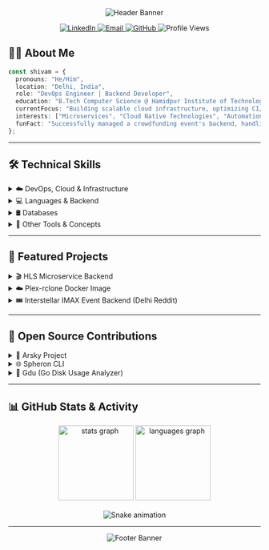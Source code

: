 <div align="center">
  <img src="https://capsule-render.vercel.app/api?type=waving&color=gradient&height=200&section=header&text=Shivam%20Bansal&fontSize=70&animation=fadeIn&fontAlignY=38&desc=DevOps%20Engineer%20%7C%20Backend%20Developer&descAlignY=51&descAlign=62" alt="Header Banner"/>
</div>

<p align="center">
  <a href="https://www.linkedin.com/in/shivam-bansal-devops/">
    <img src="https://img.shields.io/badge/LinkedIn-0077B5?style=for-the-badge&logo=linkedin&logoColor=white" alt="LinkedIn"/>
  </a>
  <a href="mailto:Shivambansal.in30@gmail.com">
    <img src="https://img.shields.io/badge/Email-D14836?style=for-the-badge&logo=gmail&logoColor=white" alt="Email"/>
  </a>
  <a href="https://github.com/Shivamb25">
    <img src="https://img.shields.io/badge/GitHub-181717?style=for-the-badge&logo=github&logoColor=white" alt="GitHub"/>
  </a>
  <img src="https://komarev.com/ghpvcounter/?username=Shivamb25&label=Profile%20Views&color=0e75b6&style=for-the-badge" alt="Profile Views"/>
</p>

## 👨‍💻 About Me

```typescript
const shivam = {
  pronouns: "He/Him",
  location: "Delhi, India",
  role: "DevOps Engineer | Backend Developer",
  education: "B.Tech Computer Science @ Hamidpur Institute of Technology (2025)",
  currentFocus: "Building scalable cloud infrastructure, optimizing CI/CD pipelines, and developing robust backend systems.",
  interests: ["Microservices", "Cloud Native Technologies", "Automation", "Open Source"],
  funFact: "Successfully managed a crowdfunding event's backend, handling significant transaction volume!"
};
```

---

## 🛠️ Technical Skills

<details>
  <summary>☁️ DevOps, Cloud & Infrastructure</summary>
  <br/>
  <p align="left">
    <img src="https://skillicons.dev/icons?i=kubernetes" height="30" alt="kubernetes logo" />&nbsp;
    <img src="https://skillicons.dev/icons?i=docker" height="30" alt="docker logo" />&nbsp;
    <img src="https://skillicons.dev/icons?i=aws" height="30" alt="amazonwebservices logo" />&nbsp;
    <img src="https://skillicons.dev/icons?i=gcp" height="30" alt="googlecloud logo" />&nbsp;
    <img src="https://skillicons.dev/icons?i=digitalocean" height="30" alt="digitalocean logo" />&nbsp;
    <img src="https://skillicons.dev/icons?i=linux" height="30" alt="linux logo" />&nbsp;
    <img src="https://skillicons.dev/icons?i=nginx" height="30" alt="nginx logo" />&nbsp;
    <img src="https://skillicons.dev/icons?i=jenkins" height="30" alt="jenkins logo" />&nbsp;
    <img src="https://skillicons.dev/icons?i=prometheus" height="30" alt="prometheus logo" />&nbsp;
    <img src="https://skillicons.dev/icons?i=grafana" height="30" alt="grafana logo" />&nbsp;
    <img src="https://skillicons.dev/icons?i=terraform" height="30" alt="terraform logo" />&nbsp;
    <img src="https://skillicons.dev/icons?i=git" height="30" alt="git logo" />&nbsp;
    <img src="https://skillicons.dev/icons?i=githubactions" height="30" alt="github actions logo" />&nbsp;
  </p>
</details>

<details>
  <summary>💻 Languages & Backend</summary>
  <br/>
  <p align="left">
    <img src="https://skillicons.dev/icons?i=typescript" height="30" alt="typescript logo" />&nbsp;
    <img src="https://skillicons.dev/icons?i=javascript" height="30" alt="javascript logo" />&nbsp;
    <img src="https://skillicons.dev/icons?i=python" height="30" alt="python logo" />&nbsp;
    <img src="https://skillicons.dev/icons?i=cpp" height="30" alt="cplusplus logo" />&nbsp;
    <img src="https://skillicons.dev/icons?i=go" height="30" alt="go logo" />&nbsp;
    <img src="https://skillicons.dev/icons?i=express" height="30" alt="express logo" />&nbsp;
    <img src="https://skillicons.dev/icons?i=nodejs" height="30" alt="nodejs logo" />&nbsp;
    <!-- Add RESTful API representation if desired, maybe a generic API badge -->
     <img src="https://img.shields.io/badge/REST%20API-0277BD?style=for-the-badge&logo=api&logoColor=white" height="30" alt="REST API Badge"/>&nbsp;
  </p>
</details>

<details>
  <summary>🛢️ Databases</summary>
  <br/>
  <p align="left">
    <img src="https://skillicons.dev/icons?i=mongodb" height="30" alt="mongodb logo" />&nbsp;
    <img src="https://skillicons.dev/icons?i=postgres" height="30" alt="postgresql logo" />&nbsp;
    <img src="https://skillicons.dev/icons?i=mysql" height="30" alt="mysql logo" />&nbsp;
     <img src="https://img.shields.io/badge/ScyllaDB-3C3C3C?style=for-the-badge&logo=scylladb&logoColor=white" height="30" alt="ScyllaDB logo"/>&nbsp;
  </p>
</details>

<details>
  <summary>🔧 Other Tools & Concepts</summary>
  <br/>
  <p align="left">
    <img src="https://skillicons.dev/icons?i=rabbitmq" height="30" alt="rabbitmq logo" />&nbsp;
    <img src="https://skillicons.dev/icons?i=ffmpeg" height="30" alt="ffmpeg logo" />&nbsp;
    <img src="https://skillicons.dev/icons?i=bash" height="30" alt="bash logo" />&nbsp;
    <!-- Add Computer Networks representation if desired -->
    <img src="https://img.shields.io/badge/Networking-007ACC?style=for-the-badge&logo=dependabot&logoColor=white" height="30" alt="Networking Badge"/>&nbsp;
  </p>
</details>

---

## 🚀 Featured Projects

<details>
  <summary>🎬 HLS Microservice Backend</summary>
  <br/>
  <p>A scalable microservices architecture designed for efficient video-to-HLS format conversion.</p>
  <ul>
    <li>Implemented RESTful API using TypeScript & Express.js for video processing.</li>
    <li>Utilized RabbitMQ for asynchronous task queuing and MongoDB for metadata storage.</li>
    <li>Leveraged FFmpeg for video transcoding operations.</li>
    <li>Containerized the application with Docker and deployed on Kubernetes using Helm charts.</li>
  </ul>
  <p><a href="https://github.com/Shivamb25/hls-microservice-backend" target="_blank">View Repository</a></p>
</details>

<details>
  <summary>☁️ Plex-rclone Docker Image</summary>
  <br/>
  <p>A custom Docker image integrating Plex Media Server with rclone for seamless access to cloud storage.</p>
  <ul>
    <li>Enabled mounting various cloud storage providers (via rclone) within the Plex container.</li>
    <li>Implemented secure mounting options and performance tuning using Shell Scripting.</li>
    <li>Provided support for custom rclone configurations.</li>
  </ul>
  <p><a href="https://github.com/Shivamb25/plex-rclone" target="_blank">View Repository</a></p>
</details>

<details>
  <summary>🎟️ Interstellar IMAX Event Backend (Delhi Reddit)</summary>
  <br/>
  <p>Developed the backend ticketing system for a large-scale community event.</p>
  <ul>
    <li>Built a multi-threaded ticketing system with WebSockets to prevent double bookings and frontend locking.</li>
    <li>Integrated Razorpay for payment processing, handling significant transaction volume.</li>
    <li>Contributed to the successful organization of an IMAX screening for over 100 users.</li>
  </ul>
  <!-- No public repo link provided in resume -->
</details>

---

## 🌱 Open Source Contributions

<details>
  <summary>🔵 Arsky Project</summary>
  <br/>
  <ul>
    <li>Migrated the project codebase to TypeScript, enhancing type safety and developer experience.</li>
    <li>Integrated ESLint and Prettier for improved code quality and consistency.</li>
    <li>Upgraded the CI/CD pipeline using GitHub Actions for more efficient builds and deployments.</li>
  </ul>
  <p><a href="https://github.com/arsky-org/arsky/pulls?q=is%3Apr+author%3AShivamb25" target="_blank">View Contributions</a></p>
</details>

<details>
  <summary>🌐 Spheron CLI</summary>
  <br/>
  <ul>
    <li>Updated Node.js TypeScript definitions to improve the development workflow.</li>
    <li>Corrected plan naming inconsistencies within the CLI configuration.</li>
  </ul>
  <p><a href="https://github.com/spheronFdn/CLI/pulls?q=is%3Apr+author%3AShivamb25" target="_blank">View Contributions</a></p>
</details>

<details>
  <summary>💾 Gdu (Go Disk Usage Analyzer)</summary>
  <br/>
  <ul>
    <li>Identified and fixed potential nil pointer dereferences in the `fileItemSelected` method by adding necessary nil checks.</li>
  </ul>
  <p><a href="https://github.com/dundee/gdu/pulls?q=is%3Apr+author%3AShivamb25" target="_blank">View Contributions</a></p>
</details>

---

## 📊 GitHub Stats & Activity

<div align="center">
  <img src="https://github-readme-stats.vercel.app/api?username=Shivamb25&hide_title=false&hide_rank=false&show_icons=true&include_all_commits=true&count_private=true&disable_animations=false&theme=dracula&locale=en&hide_border=false" height="150" alt="stats graph" />
  <img src="https://github-readme-stats.vercel.app/api/top-langs?username=Shivamb25&locale=en&hide_title=false&layout=compact&card_width=320&langs_count=8&theme=dracula&hide_border=false" height="150" alt="languages graph" />
</div>

<br clear="both">

<div align="center">
  <img src="https://raw.githubusercontent.com/Shivamb25/Shivamb25/output/snake.svg" alt="Snake animation" />
</div>

---

<div align="center">
  <img src="https://capsule-render.vercel.app/api?type=waving&color=gradient&height=100&section=footer" alt="Footer Banner"/>
</div>
